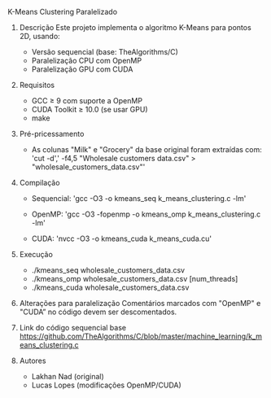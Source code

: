 K-Means Clustering Paralelizado

1. Descrição
    Este projeto implementa o algoritmo K-Means para pontos 2D, usando:
    - Versão sequencial (base: TheAlgorithms/C)
    - Paralelização CPU com OpenMP
    - Paralelização GPU com CUDA

2. Requisitos
    - GCC ≥ 9 com suporte a OpenMP
    - CUDA Toolkit ≥ 10.0 (se usar GPU)
    - make

3. Pré-pricessamento

   - As colunas "Milk" e "Grocery" da base original foram extraídas com: 'cut -d',' -f4,5 "Wholesale customers data.csv" > "wholesale_customers_data.csv"'

5. Compilação

   - Sequencial:
        'gcc -O3 -o kmeans_seq k_means_clustering.c -lm'
   
    - OpenMP:
        'gcc -O3 -fopenmp -o kmeans_omp k_means_clustering.c -lm'
   
    - CUDA:
        'nvcc -O3 -o kmeans_cuda k_means_cuda.cu'

7. Execução
    - ./kmeans_seq wholesale_customers_data.csv
    - ./kmeans_omp wholesale_customers_data.csv [num_threads]
    - ./kmeans_cuda wholesale_customers_data.csv

8. Alterações para paralelização
    Comentários marcados com "OpenMP" e "CUDA” no código devem ser descomentados.

9. Link do código sequencial base
    https://github.com/TheAlgorithms/C/blob/master/machine_learning/k_means_clustering.c

10. Autores
    - Lakhan Nad (original)
    - Lucas Lopes (modificações OpenMP/CUDA)
